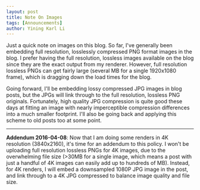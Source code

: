 ```yaml
---
layout: post
title: Note On Images
tags: [Announcements]
author: Yining Karl Li
---
```


Just a quick note on images on this blog. So far, I've generally been embedding full resolution, losslessly compressed PNG format images in the blog. I prefer having the full resolution, lossless images available on the blog since they are the exact output from my renderer. However, full resolution lossless PNGs can get fairly large (several MB for a single 1920x1080 frame), which is dragging down the load times for the blog.

Going forward, I'll be embedding lossy compressed JPG images in blog posts, but the JPGs will link through to the full resolution, lossless PNG originals. Fortunately, high quality JPG compression is quite good these days at fitting an image with nearly imperceptible compression differences into a much smaller footprint. I'll also be going back and applying this scheme to old posts too at some point.

---

**Addendum 2016-04-08**: Now that I am doing some renders in 4K resolution (3840x2160), it's time for an addendum to this policy.
I won't be uploading full resolution lossless PNGs for 4K images, due to the overwhelming file size (>30MB for a single image, which means a post with just a handful of 4K images can easily add up to hundreds of MB).
Instead, for 4K renders, I will embed a downsampled 1080P JPG image in the post, and link through to a 4K JPG compressed to balance image quality and file size.
